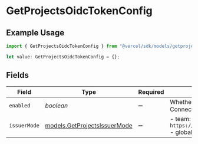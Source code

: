 # GetProjectsOidcTokenConfig

## Example Usage

```typescript
import { GetProjectsOidcTokenConfig } from "@vercel/sdk/models/getprojectsop.js";

let value: GetProjectsOidcTokenConfig = {};
```

## Fields

| Field                                                                             | Type                                                                              | Required                                                                          | Description                                                                       |
| --------------------------------------------------------------------------------- | --------------------------------------------------------------------------------- | --------------------------------------------------------------------------------- | --------------------------------------------------------------------------------- |
| `enabled`                                                                         | *boolean*                                                                         | :heavy_minus_sign:                                                                | Whether or not to generate OpenID Connect JSON Web Tokens.                        |
| `issuerMode`                                                                      | [models.GetProjectsIssuerMode](../models/getprojectsissuermode.md)                | :heavy_minus_sign:                                                                | - team: `https://oidc.vercel.com/[team_slug]` - global: `https://oidc.vercel.com` |